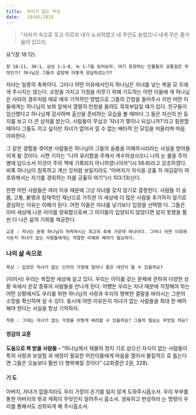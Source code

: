 ```yaml
---
title:  아이가 없는 부모
date:   19/05/2019
---
```


> <p></p>
> “사라가 속으로 웃고 이르되 내가 노쇠하였고 내 주인도 늙었으니 내게 무슨 즐거움이 있으리
요”(창 18:12).

`창 18:11, 30:1, 삼상 1:1~8, 눅 1:7을 읽어보라. 여기 등장하는 인물들의 공통점은
무엇인가? 하나님은 그들의 갈망에 어떻게 응답하셨는가?`

자녀는 일종의 축복이다. 그러나 어떤 이유에서인지 하나님은 자녀를 낳는 복을 모
두에게 주시지는 않는다. 소망을 가지고 가정을 이루기 위해 기도하는 어떤 이들에
게 하나님은 사라의 경우처럼 때로 매우 기적적인 방법으로 그들의 간청을 들어주시
지만 어떤 이들에게는 하나님의 보좌 앞에서 열렬히 탄원을 올려도 묵묵부답일 때가
있다. 친구들이 임신했다고 하나님께 감사하며 출산을 준비하는 모습을 볼 때마다 그
들은 자신의 빈 둥지를 보고 더 큰 상처를 받는다. 사람들이 무심코 ‘자녀가 몇이나
되십니까?’라고 질문할 때마다 그들도 끼고 싶지만 자녀가 없어서 낄 수 없는 배타적
인 모임을 떠올리며 마음 아파한다.

그 같은 경험을 겪어본 사람들은 하나님이 그들의 슬픔을 이해하시리라는 사실을
받아들이게 될 것이다. 시편 기자는 “나의 유리함을 주께서 계수하셨사오니 나의 눈
물을 주의 병에 담으소서 이것이 주의 책에 기록되지 아니하였나이까”(시 56:8)라고
강조하였다. 비록 하나님이 침묵하고 계신 것처럼 보일지라도 “아버지가 자식을 긍휼
히 여김같이 여호와께서는 자기를 경외하는 자를 긍휼히 여기”(시 103:13)신다.

한편 어떤 사람들은 여러 이유 때문에 그냥 자녀를 갖지 않기로 결정한다. 사람들
이 슬픔, 고통, 불행과 잠재적인 재난으로 가득한 이 세상에 더 많은 사람을 추가하지
않기로 결심하는 이유는 이해가 된다. 어떤 이들은 자녀를 낳기보다 입양을 선택했
다. 그들은 이미 세상에 나온 아이를 양육함으로써 그 아이들이 입양되지 않았다면
알지 못했을 훨씬 더 나은 삶의 기회를 제공한다.

`교훈 : 자녀는 분명 하나님이 허락하시는 최고의 축복 가운데 하나이다. 그러나 어떤
이유에서든지 자녀가 없는 사람들에게는 적절한 이해와 배려가 필요하다.`

### 나의 삶 속으로

`묵상 : 입양은 자녀가 없는 신자의 가정에 얼마나 좋은 대안이 될 수 있을까요?`

(이어서) 우리는 복잡한 세상에 살고 있다. 우리는 아이를 갖는 문제에 관하여 다양한
상황 속에서 온갖 종류의 사람들을 만나게 된다. 어쨌든 우리는 자녀 때문에 걱정해야
하는 어떤 상황에서도 우리를 위한 하나님의 사랑과 우리의 행복한 결말을 바라시는
그분의 소망을 확신하며 살 수 있다. 동시에 어떤 이유든지 자녀가 없는 사람들을 최대
한 배려해야 한다는 사실을 항상 기억하자.

`적용 : 그대는 자녀가 없는 가정을 어떻게 배려할 수 있을까요? 그들의 필요는 무엇일
까요?`

#### 영감의 교훈

**도움으로 복 받을 사람들 -** “하나님께서 재물의 청지
기로 삼으신 자식이 없는 사람들이 특히 사랑과 보살핌
과 애정이 필요한 어린이들에게 마음을 열어서 물질적으
로 돕는다면 그들은 오늘보다 훨씬 더 행복해질 것이다”
(교회증언 2권, 328).

#### 기 도

아버지, 자녀가 없을지라도
우리 가정이 온기를 잃지
않게 도와주시옵소서. 우리
부부를 통한 아버지의 뜻과
계획이 무엇인지 알려주시
옵소서. 생육하고 번성하라
는 명령이 우리를 통해서도
성취되게 해 주시옵소서.